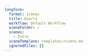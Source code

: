 ```yaml
---
longform:
  format: scenes
  title: Quartz
  workflow: Default Workflow
  sceneFolder: /
  scenes:
    - Intro
  sceneTemplate: templates/ruimte.md
  ignoredFiles: []
---
```

